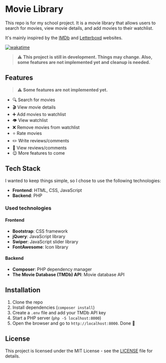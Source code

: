 # Movie Library

This repo is for my school project. It is a movie library that allows users to search for movies, view movie details, and add movies to their watchlist.

It's mainly inspired by the [IMDb](https://www.imdb.com/) and [Letterboxd](https://letterboxd.com/) websites.

[![wakatime](https://wakatime.com/badge/user/bc316344-3491-45bf-9757-ebf0dd1cdca6/project/21616891-78a1-4c3f-8e69-604289c1eeb5.svg)](https://wakatime.com/badge/user/bc316344-3491-45bf-9757-ebf0dd1cdca6/project/21616891-78a1-4c3f-8e69-604289c1eeb5)

> :warning: **This project is still in development. Things may change. Also, some features are not implemented yet and cleanup is needed.**

## Features

> :warning: **Some features are not implemented yet.**

- :mag: Search for movies
- :clapper: View movie details
- :heavy_plus_sign: Add movies to watchlist
- :eye: View watchlist
- :x: Remove movies from watchlist
- :star: Rate movies
- :pencil2: Write reviews/comments
- :speech_balloon: View reviews/comments
- :wink: More features to come

## Tech Stack

I wanted to keep things simple, so I chose to use the following technologies:

- **Frontend**: HTML, CSS, JavaScript
- **Backend**: PHP

### Used technologies

#### Frontend

- **Bootstrap**: CSS framework
- **jQuery**: JavaScript library
- **Swiper**: JavaScript slider library
- **FontAwesome**: Icon library

#### Backend

- **Composer**: PHP dependency manager
- **The Movie Database (TMDb) API**: Movie database API

## Installation

1. Clone the repo
2. Install dependencies (`composer install`)
3. Create a `.env` file and add your TMDb API key
4. Start a PHP server (`php -S localhost:8000`)
5. Open the browser and go to `http://localhost:8000`. Done :tada:

## License

This project is licensed under the MIT License - see the [LICENSE](LICENSE) file for details.
